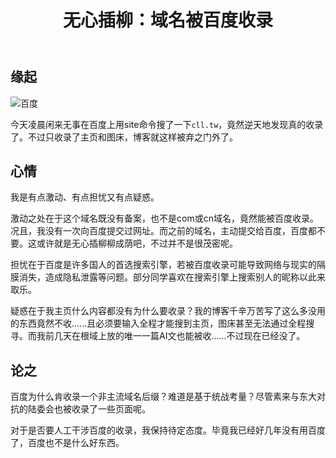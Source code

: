 ﻿---
published: 2025-08-21T04:05:00.000Z
title: 无心插柳：域名被百度收录
slug: wuxinchaliuyumingbeibaidushoulu
description: 缘起今天凌晨闲来无事在百度上用site命令搜了一下cll.t
tags: [随笔]
featured: false
draft: false
excerpt: 缘起今天凌晨闲来无事在百度上用site命令搜了一下cll.tw，竟然逆天地发现真的收录了。不过只收录了主页和图床，博客就这样被弃之门外了。心情我是有点激动有点担忧又有点疑惑。激动之处在于这个域名既没有
---

## 缘起

![百度](https://blog.cll.tw/usr/uploads/2025/08/2492780744.png)

今天凌晨闲来无事在百度上用site命令搜了一下`cll.tw`，竟然逆天地发现真的收录了。不过只收录了主页和图床，博客就这样被弃之门外了。



## 心情

我是有点激动、有点担忧又有点疑惑。



激动之处在于这个域名既没有备案，也不是com或cn域名，竟然能被百度收录。况且，我没有一次向百度提交过网址。而之前的域名，主动提交给百度，百度都不要。这或许就是无心插柳柳成荫吧，不过并不是很茂密呢。



担忧在于百度是许多国人的首选搜索引擎，若被百度收录可能导致网络与现实的隔膜消失，造成隐私泄露等问题。部分同学喜欢在搜索引擎上搜索别人的昵称以此来取乐。



疑惑在于我主页什么内容都没有为什么要收录？我的博客千辛万苦写了这么多没用的东西竟然不收......且必须要输入全程才能搜到主页，图床甚至无法通过全程搜寻。而我前几天在根域上放的唯一一篇AI文也能被收......不过现在已经没了。



## 论之

百度为什么肯收录一个非主流域名后缀？难道是基于统战考量？尽管素来与东大对抗的陆委会也被收录了一些页面呢。



对于是否要人工干涉百度的收录，我保持待定态度。毕竟我已经好几年没有用百度了，百度也不是什么好东西。
